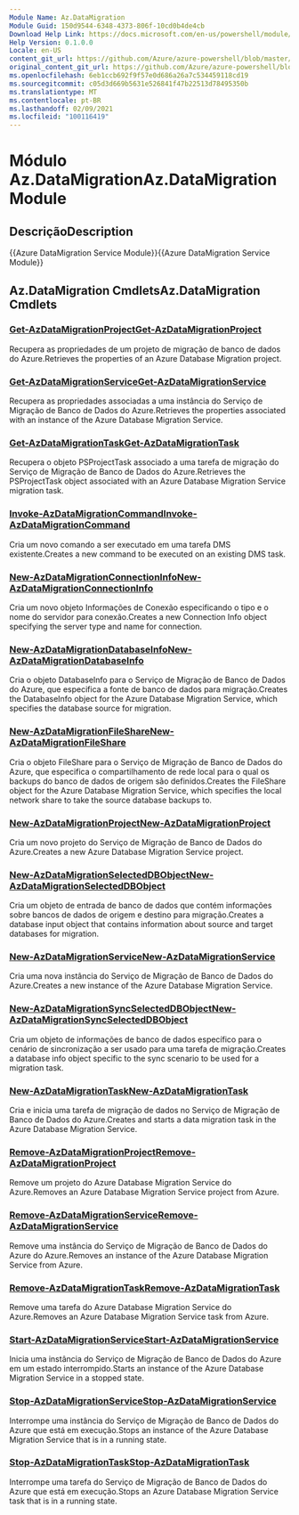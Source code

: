 ```yaml
---
Module Name: Az.DataMigration
Module Guid: 150d9544-6348-4373-806f-10cd0b4de4cb
Download Help Link: https://docs.microsoft.com/en-us/powershell/module/az.datamigration
Help Version: 0.1.0.0
Locale: en-US
content_git_url: https://github.com/Azure/azure-powershell/blob/master/src/DataMigration/DataMigration/help/Az.DataMigration.md
original_content_git_url: https://github.com/Azure/azure-powershell/blob/master/src/DataMigration/DataMigration/help/Az.DataMigration.md
ms.openlocfilehash: 6eb1ccb692f9f57e0d686a26a7c534459118cd19
ms.sourcegitcommit: c05d3d669b5631e526841f47b22513d78495350b
ms.translationtype: MT
ms.contentlocale: pt-BR
ms.lasthandoff: 02/09/2021
ms.locfileid: "100116419"
---
```

# <span data-ttu-id="f47d2-101">Módulo Az.DataMigration</span><span class="sxs-lookup"><span data-stu-id="f47d2-101">Az.DataMigration Module</span></span>
## <span data-ttu-id="f47d2-102">Descrição</span><span class="sxs-lookup"><span data-stu-id="f47d2-102">Description</span></span>
<span data-ttu-id="f47d2-103">{{Azure DataMigration Service Module}}</span><span class="sxs-lookup"><span data-stu-id="f47d2-103">{{Azure DataMigration Service Module}}</span></span>

## <span data-ttu-id="f47d2-104">Az.DataMigration Cmdlets</span><span class="sxs-lookup"><span data-stu-id="f47d2-104">Az.DataMigration Cmdlets</span></span>
### [<span data-ttu-id="f47d2-105">Get-AzDataMigrationProject</span><span class="sxs-lookup"><span data-stu-id="f47d2-105">Get-AzDataMigrationProject</span></span>](Get-AzDataMigrationProject.md)
<span data-ttu-id="f47d2-106">Recupera as propriedades de um projeto de migração de banco de dados do Azure.</span><span class="sxs-lookup"><span data-stu-id="f47d2-106">Retrieves the properties of an Azure Database Migration project.</span></span>

### [<span data-ttu-id="f47d2-107">Get-AzDataMigrationService</span><span class="sxs-lookup"><span data-stu-id="f47d2-107">Get-AzDataMigrationService</span></span>](Get-AzDataMigrationService.md)
<span data-ttu-id="f47d2-108">Recupera as propriedades associadas a uma instância do Serviço de Migração de Banco de Dados do Azure.</span><span class="sxs-lookup"><span data-stu-id="f47d2-108">Retrieves the properties associated with an instance of the Azure Database Migration Service.</span></span> 

### [<span data-ttu-id="f47d2-109">Get-AzDataMigrationTask</span><span class="sxs-lookup"><span data-stu-id="f47d2-109">Get-AzDataMigrationTask</span></span>](Get-AzDataMigrationTask.md)
<span data-ttu-id="f47d2-110">Recupera o objeto PSProjectTask associado a uma tarefa de migração do Serviço de Migração de Banco de Dados do Azure.</span><span class="sxs-lookup"><span data-stu-id="f47d2-110">Retrieves the PSProjectTask object associated with an Azure Database Migration Service migration task.</span></span>

### [<span data-ttu-id="f47d2-111">Invoke-AzDataMigrationCommand</span><span class="sxs-lookup"><span data-stu-id="f47d2-111">Invoke-AzDataMigrationCommand</span></span>](Invoke-AzDataMigrationCommand.md)
<span data-ttu-id="f47d2-112">Cria um novo comando a ser executado em uma tarefa DMS existente.</span><span class="sxs-lookup"><span data-stu-id="f47d2-112">Creates a new command to be executed on an existing DMS task.</span></span>

### [<span data-ttu-id="f47d2-113">New-AzDataMigrationConnectionInfo</span><span class="sxs-lookup"><span data-stu-id="f47d2-113">New-AzDataMigrationConnectionInfo</span></span>](New-AzDataMigrationConnectionInfo.md)
<span data-ttu-id="f47d2-114">Cria um novo objeto Informações de Conexão especificando o tipo e o nome do servidor para conexão.</span><span class="sxs-lookup"><span data-stu-id="f47d2-114">Creates a new Connection Info object specifying the server type and name for connection.</span></span>

### [<span data-ttu-id="f47d2-115">New-AzDataMigrationDatabaseInfo</span><span class="sxs-lookup"><span data-stu-id="f47d2-115">New-AzDataMigrationDatabaseInfo</span></span>](New-AzDataMigrationDatabaseInfo.md)
<span data-ttu-id="f47d2-116">Cria o objeto DatabaseInfo para o Serviço de Migração de Banco de Dados do Azure, que especifica a fonte de banco de dados para migração.</span><span class="sxs-lookup"><span data-stu-id="f47d2-116">Creates the DatabaseInfo object for the Azure Database Migration Service, which specifies the database source for migration.</span></span>

### [<span data-ttu-id="f47d2-117">New-AzDataMigrationFileShare</span><span class="sxs-lookup"><span data-stu-id="f47d2-117">New-AzDataMigrationFileShare</span></span>](New-AzDataMigrationFileShare.md)
<span data-ttu-id="f47d2-118">Cria o objeto FileShare para o Serviço de Migração de Banco de Dados do Azure, que especifica o compartilhamento de rede local para o qual os backups do banco de dados de origem são definidos.</span><span class="sxs-lookup"><span data-stu-id="f47d2-118">Creates the FileShare object for the Azure Database Migration Service, which specifies the local network share to take the source database backups to.</span></span>

### [<span data-ttu-id="f47d2-119">New-AzDataMigrationProject</span><span class="sxs-lookup"><span data-stu-id="f47d2-119">New-AzDataMigrationProject</span></span>](New-AzDataMigrationProject.md)
<span data-ttu-id="f47d2-120">Cria um novo projeto do Serviço de Migração de Banco de Dados do Azure.</span><span class="sxs-lookup"><span data-stu-id="f47d2-120">Creates a new Azure Database Migration Service project.</span></span>

### [<span data-ttu-id="f47d2-121">New-AzDataMigrationSelectedDBObject</span><span class="sxs-lookup"><span data-stu-id="f47d2-121">New-AzDataMigrationSelectedDBObject</span></span>](New-AzDataMigrationSelectedDBObject.md)
<span data-ttu-id="f47d2-122">Cria um objeto de entrada de banco de dados que contém informações sobre bancos de dados de origem e destino para migração.</span><span class="sxs-lookup"><span data-stu-id="f47d2-122">Creates a database input object that contains information about source and target databases for migration.</span></span>

### [<span data-ttu-id="f47d2-123">New-AzDataMigrationService</span><span class="sxs-lookup"><span data-stu-id="f47d2-123">New-AzDataMigrationService</span></span>](New-AzDataMigrationService.md)
<span data-ttu-id="f47d2-124">Cria uma nova instância do Serviço de Migração de Banco de Dados do Azure.</span><span class="sxs-lookup"><span data-stu-id="f47d2-124">Creates a new instance of the Azure Database Migration Service.</span></span>

### [<span data-ttu-id="f47d2-125">New-AzDataMigrationSyncSelectedDBObject</span><span class="sxs-lookup"><span data-stu-id="f47d2-125">New-AzDataMigrationSyncSelectedDBObject</span></span>](New-AzDataMigrationSyncSelectedDBObject.md)
<span data-ttu-id="f47d2-126">Cria um objeto de informações de banco de dados específico para o cenário de sincronização a ser usado para uma tarefa de migração.</span><span class="sxs-lookup"><span data-stu-id="f47d2-126">Creates a database info object specific to the sync scenario to be used for a migration task.</span></span>

### [<span data-ttu-id="f47d2-127">New-AzDataMigrationTask</span><span class="sxs-lookup"><span data-stu-id="f47d2-127">New-AzDataMigrationTask</span></span>](New-AzDataMigrationTask.md)
<span data-ttu-id="f47d2-128">Cria e inicia uma tarefa de migração de dados no Serviço de Migração de Banco de Dados do Azure.</span><span class="sxs-lookup"><span data-stu-id="f47d2-128">Creates and starts a data migration task in the Azure Database Migration Service.</span></span>

### [<span data-ttu-id="f47d2-129">Remove-AzDataMigrationProject</span><span class="sxs-lookup"><span data-stu-id="f47d2-129">Remove-AzDataMigrationProject</span></span>](Remove-AzDataMigrationProject.md)
<span data-ttu-id="f47d2-130">Remove um projeto do Azure Database Migration Service do Azure.</span><span class="sxs-lookup"><span data-stu-id="f47d2-130">Removes an Azure Database Migration Service project from Azure.</span></span>

### [<span data-ttu-id="f47d2-131">Remove-AzDataMigrationService</span><span class="sxs-lookup"><span data-stu-id="f47d2-131">Remove-AzDataMigrationService</span></span>](Remove-AzDataMigrationService.md)
<span data-ttu-id="f47d2-132">Remove uma instância do Serviço de Migração de Banco de Dados do Azure do Azure.</span><span class="sxs-lookup"><span data-stu-id="f47d2-132">Removes an instance of the Azure Database Migration Service from Azure.</span></span>

### [<span data-ttu-id="f47d2-133">Remove-AzDataMigrationTask</span><span class="sxs-lookup"><span data-stu-id="f47d2-133">Remove-AzDataMigrationTask</span></span>](Remove-AzDataMigrationTask.md)
<span data-ttu-id="f47d2-134">Remove uma tarefa do Azure Database Migration Service do Azure.</span><span class="sxs-lookup"><span data-stu-id="f47d2-134">Removes an Azure Database Migration Service task from Azure.</span></span>

### [<span data-ttu-id="f47d2-135">Start-AzDataMigrationService</span><span class="sxs-lookup"><span data-stu-id="f47d2-135">Start-AzDataMigrationService</span></span>](Start-AzDataMigrationService.md)
<span data-ttu-id="f47d2-136">Inicia uma instância do Serviço de Migração de Banco de Dados do Azure em um estado interrompido.</span><span class="sxs-lookup"><span data-stu-id="f47d2-136">Starts an instance of the Azure Database Migration Service in a stopped state.</span></span> 

### [<span data-ttu-id="f47d2-137">Stop-AzDataMigrationService</span><span class="sxs-lookup"><span data-stu-id="f47d2-137">Stop-AzDataMigrationService</span></span>](Stop-AzDataMigrationService.md)
<span data-ttu-id="f47d2-138">Interrompe uma instância do Serviço de Migração de Banco de Dados do Azure que está em execução.</span><span class="sxs-lookup"><span data-stu-id="f47d2-138">Stops an instance of the Azure Database Migration Service that is in a running state.</span></span>

### [<span data-ttu-id="f47d2-139">Stop-AzDataMigrationTask</span><span class="sxs-lookup"><span data-stu-id="f47d2-139">Stop-AzDataMigrationTask</span></span>](Stop-AzDataMigrationTask.md)
<span data-ttu-id="f47d2-140">Interrompe uma tarefa do Serviço de Migração de Banco de Dados do Azure que está em execução.</span><span class="sxs-lookup"><span data-stu-id="f47d2-140">Stops an  Azure Database Migration Service task that is in a running state.</span></span>

